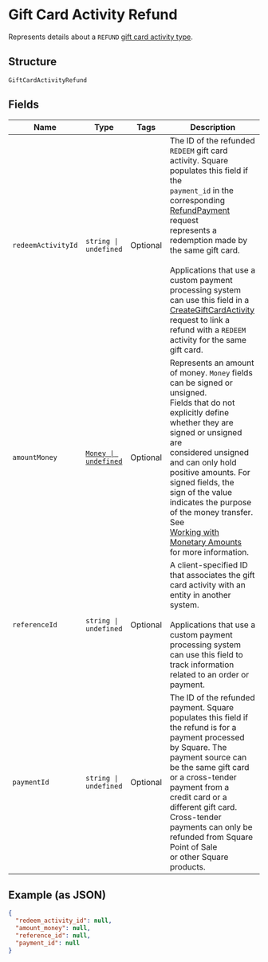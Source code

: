
# Gift Card Activity Refund

Represents details about a `REFUND` [gift card activity type](../../doc/models/gift-card-activity-type.md).

## Structure

`GiftCardActivityRefund`

## Fields

| Name | Type | Tags | Description |
|  --- | --- | --- | --- |
| `redeemActivityId` | `string \| undefined` | Optional | The ID of the refunded `REDEEM` gift card activity. Square populates this field if the<br>`payment_id` in the corresponding [RefundPayment](../../doc/api/refunds.md#refund-payment) request<br>represents a redemption made by the same gift card.<br><br>Applications that use a custom payment processing system can use this field in a<br>[CreateGiftCardActivity](../../doc/api/gift-card-activities.md#create-gift-card-activity)<br>request to link a refund with a `REDEEM` activity for the same gift card. |
| `amountMoney` | [`Money \| undefined`](../../doc/models/money.md) | Optional | Represents an amount of money. `Money` fields can be signed or unsigned.<br>Fields that do not explicitly define whether they are signed or unsigned are<br>considered unsigned and can only hold positive amounts. For signed fields, the<br>sign of the value indicates the purpose of the money transfer. See<br>[Working with Monetary Amounts](https://developer.squareup.com/docs/build-basics/working-with-monetary-amounts)<br>for more information. |
| `referenceId` | `string \| undefined` | Optional | A client-specified ID that associates the gift card activity with an entity in another system.<br><br>Applications that use a custom payment processing system can use this field to track information<br>related to an order or payment. |
| `paymentId` | `string \| undefined` | Optional | The ID of the refunded payment. Square populates this field if the refund is for a<br>payment processed by Square. The payment source can be the same gift card or a cross-tender payment from a<br>credit card or a different gift card. Cross-tender payments can only be refunded from Square Point of Sale<br>or other Square products. |

## Example (as JSON)

```json
{
  "redeem_activity_id": null,
  "amount_money": null,
  "reference_id": null,
  "payment_id": null
}
```

